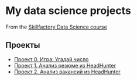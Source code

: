 # My data science projects
From the [Skillfactory Data Science course](https://skillfactory.ru/data-scientist)

## Проекты

* [Проект 0. Игра: Угадай число](https://github.com/AlexandrBorisov1/SkillFactory_Projects/tree/master/project_0)
* [Проект 1. Анализ резюме из HeadHunter](https://github.com/AlexandrBorisov1/SkillFactory_Projects/tree/master/project_1)
* [Проект 2. Анализ вакансий из HeadHunter](https://github.com/AlexandrBorisov1/SkillFactory_Projects/tree/master/project_2)
